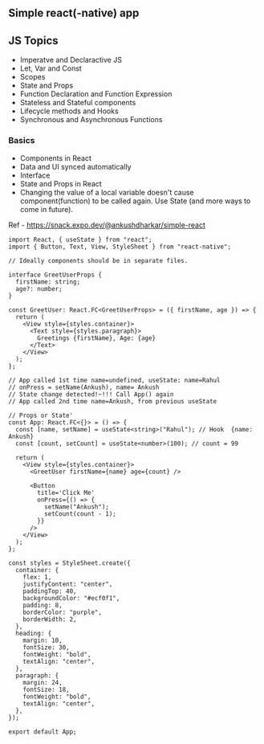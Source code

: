 ## Simple react(-native) app

## JS Topics

- Imperatve and Declaractive JS
- Let, Var and Const
- Scopes
- State and Props
- Function Declaration and Function Expression
- Stateless and Stateful components
- Lifecycle methods and Hooks
- Synchronous and Asynchronous Functions

### Basics

- Components in React
- Data and UI synced automatically
- Interface
- State and Props in React
- Changing the value of a local variable doesn't cause component(function) to be called again. Use State (and more ways to come in future).

Ref - https://snack.expo.dev/@ankushdharkar/simple-react

```tsx
import React, { useState } from "react";
import { Button, Text, View, StyleSheet } from "react-native";

// Ideally components should be in separate files.

interface GreetUserProps {
  firstName: string;
  age?: number;
}

const GreetUser: React.FC<GreetUserProps> = ({ firstName, age }) => {
  return (
    <View style={styles.container}>
      <Text style={styles.paragraph}>
        Greetings {firstName}, Age: {age}
      </Text>
    </View>
  );
};

// App called 1st time name=undefined, useState: name=Rahul
// onPress = setName(Ankush), name= Ankush
// State change detected!~!!! Call App() again
// App called 2nd time name=Ankush, from previous useState

// Props or State'
const App: React.FC<{}> = () => {
  const [name, setName] = useState<string>("Rahul"); // Hook  {name: Ankush}
  const [count, setCount] = useState<number>(100); // count = 99

  return (
    <View style={styles.container}>
      <GreetUser firstName={name} age={count} />

      <Button
        title='Click Me'
        onPress={() => {
          setName("Ankush");
          setCount(count - 1);
        }}
      />
    </View>
  );
};

const styles = StyleSheet.create({
  container: {
    flex: 1,
    justifyContent: "center",
    paddingTop: 40,
    backgroundColor: "#ecf0f1",
    padding: 8,
    borderColor: "purple",
    borderWidth: 2,
  },
  heading: {
    margin: 10,
    fontSize: 30,
    fontWeight: "bold",
    textAlign: "center",
  },
  paragraph: {
    margin: 24,
    fontSize: 18,
    fontWeight: "bold",
    textAlign: "center",
  },
});

export default App;
```
